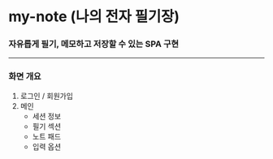 # my-note (나의 전자 필기장)

### 자유롭게 필기, 메모하고 저장할 수 있는 SPA 구현

***

### 화면 개요
1. 로그인 / 회원가입
2. 메인 
    - 세션 정보
    - 필기 섹션
    - 노트 패드
    - 입력 옵션
